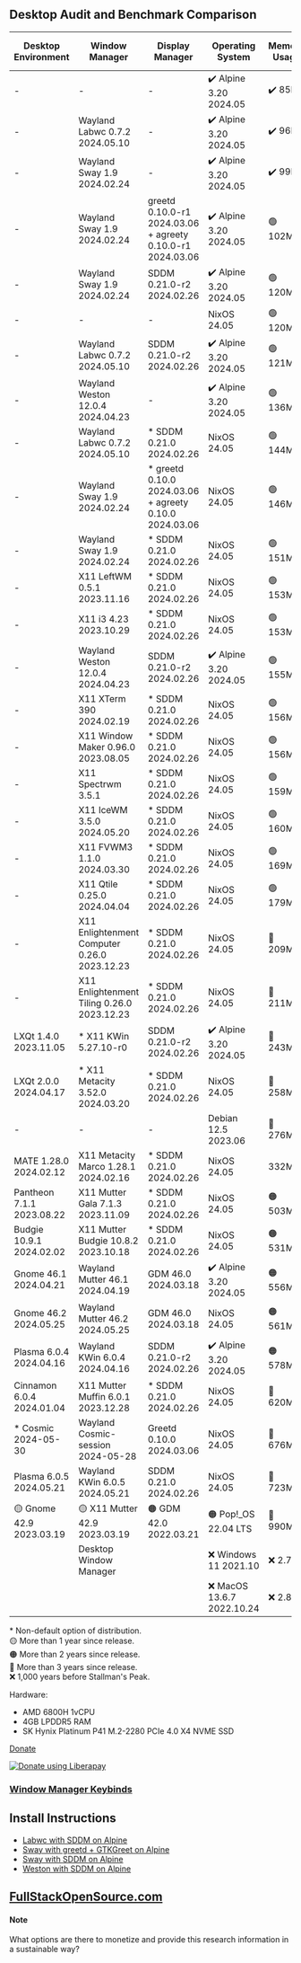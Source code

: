 ## Desktop Audit and Benchmark Comparison

|Desktop Environment      |Window Manager                              |Display Manager                                           |Operating System         |Memory Usage|Processor Usage     |Size on Disk|Reboot Time  |
|-------------------------|--------------------------------------------|----------------------------------------------------------|-------------------------|------------|--------------------|------------|-------------|
|-                        |-                                           |-                                                         |✔️ Alpine 3.20 2024.05   |✔️ 85MB     |✔️ 0.00, 0.00, 0.00 |✔️ 347M     |🔵 8 Seconds |
|-                        |Wayland Labwc 0.7.2 2024.05.10              |-                                                         |✔️ Alpine 3.20 2024.05   |✔️ 96MB     |✔️ 0.00, 0.00, 0.00 |✔️ 415M     |10 Seconds   |
|-                        |Wayland Sway 1.9 2024.02.24                 |-                                                         |✔️ Alpine 3.20 2024.05   |✔️ 99MB     |✔️ 0.00, 0.00, 0.00 |✔️ 744M     |🟡 15 Seconds|
|-                        |Wayland Sway 1.9 2024.02.24                 |greetd 0.10.0-r1 2024.03.06 + agreety 0.10.0-r1 2024.03.06|✔️ Alpine 3.20 2024.05   |🟢 102MB    |✔️ 0.00, 0.00, 0.00 |✔️ 606M     |10 Seconds   |
|-                        |Wayland Sway 1.9 2024.02.24                 |SDDM 0.21.0-r2 2024.02.26                                 |✔️ Alpine 3.20 2024.05   |🟢 120MB    |✔️ 0.00, 0.00, 0.00 |✔️ 732M     |12 Seconds   |
|-                        |-                                           |-                                                         |NixOS 24.05              |🟢 120MB    |✔️ 0.00, 0.00, 0.00 |🔵 2.4G     |✔️ 5 Seconds |
|-                        |Wayland Labwc 0.7.2 2024.05.10              |SDDM 0.21.0-r2 2024.02.26                                 |✔️ Alpine 3.20 2024.05   |🟢 121MB    |✔️ 0.00, 0.00, 0.00 |✔️ 732M     |10 Seconds   |
|-                        |Wayland Weston 12.0.4 2024.04.23            |-                                                         |✔️ Alpine 3.20 2024.05   |🟢 136MB    |✔️ 0.00, 0.00, 0.00 |✔️ 600M     |10 Seconds   |
|-                        |Wayland Labwc 0.7.2 2024.05.10              |* SDDM 0.21.0 2024.02.26                                  |NixOS 24.05              |🟢 144MB    |✔️ 0.00, 0.00, 0.00 |3.3G        |✔️ 5 Seconds |
|-                        |Wayland Sway 1.9 2024.02.24                 |* greetd 0.10.0 2024.03.06 + agreety 0.10.0 2024.03.06    |NixOS 24.05              |🟢 146MB    |✔️ 0.00, 0.00, 0.00 |3.2G        |🟢 6 Seconds |
|-                        |Wayland Sway 1.9 2024.02.24                 |* SDDM 0.21.0 2024.02.26                                  |NixOS 24.05              |🟢 151MB    |✔️ 0.00, 0.00, 0.00 |3.3G        |✔️ 5 Seconds |
|-                        |X11 LeftWM 0.5.1 2023.11.16                 |* SDDM 0.21.0 2024.02.26                                  |NixOS 24.05              |🟢 153MB    |🟢 0.08, 0.02, 0.01 |3.4G        |✔️ 5 Seconds |
|-                        |X11 i3 4.23 2023.10.29                      |* SDDM 0.21.0 2024.02.26                                  |NixOS 24.05              |🟢 153MB    |0.23, 0.05, 0.02    |3.4G        |🟢 6 Seconds |
|-                        |Wayland Weston 12.0.4 2024.04.23            |SDDM 0.21.0-r2 2024.02.26                                 |✔️ Alpine 3.20 2024.05   |🟢 155MB    |✔️ 0.00, 0.00, 0.00 |✔️ 744M     |🔵 9 Seconds |
|-                        |X11 XTerm 390 2024.02.19                    |* SDDM 0.21.0 2024.02.26                                  |NixOS 24.05              |🟢 156MB    |✔️ 0.00, 0.00, 0.00 |3.4G        |🟢 7 Seconds |
|-                        |X11 Window Maker 0.96.0 2023.08.05          |* SDDM 0.21.0 2024.02.26                                  |NixOS 24.05              |🟢 156MB    |🟢 0.07, 0.02, 0.00 |3.4G        |🟢 7 Seconds |
|-                        |X11 Spectrwm 3.5.1                          |* SDDM 0.21.0 2024.02.26                                  |NixOS 24.05              |🟢 159MB    |🔵 0.13, 0.03, 0.01 |3.4G        |🟢 7 Seconds |
|-                        |X11 IceWM 3.5.0 2024.05.20                  |* SDDM 0.21.0 2024.02.26                                  |NixOS 24.05              |🟢 160MB    |🔵 0.13, 0.03, 0.01 |3.4G        |🟢 6 Seconds |
|-                        |X11 FVWM3 1.1.0 2024.03.30                  |* SDDM 0.21.0 2024.02.26                                  |NixOS 24.05              |🟢 169MB    |0.27, 0.06, 0.02    |3.4G        |🔵 8 Seconds |
|-                        |X11 Qtile 0.25.0 2024.04.04                 |* SDDM 0.21.0 2024.02.26                                  |NixOS 24.05              |🟢 179MB    |0.20, 0.05, 0.02    |3.4G        |🟢 7 Seconds |
|-                        |X11 Enlightenment Computer 0.26.0 2023.12.23|* SDDM 0.21.0 2024.02.26                                  |NixOS 24.05              |🔵 209MB    |0.20, 0.05, 0.02    |🟡 5.7G     |🟢 6 Seconds |
|-                        |X11 Enlightenment Tiling 0.26.0 2023.12.23  |* SDDM 0.21.0 2024.02.26                                  |NixOS 24.05              |🔵 211MB    |0.27, 0.06, 0.02    |🟡 5.7G     |🔵 8 Seconds |
|LXQt 1.4.0 2023.11.05    |* X11 KWin 5.27.10-r0                       |SDDM 0.21.0-r2 2024.02.26                                 |✔️ Alpine 3.20 2024.05   |🔵 243MB    |✔️ 0.00, 0.00, 0.00 |🟢 1.1G     |10 Seconds   |
|LXQt 2.0.0 2024.04.17    |* X11 Metacity 3.52.0 2024.03.20            |* SDDM 0.21.0 2024.02.26                                  |NixOS 24.05              |🔵 258MB    |🟡 0.34, 0.08, 0.03 |🟡 5.7G     |🟢 7 Seconds |
|-                        |-                                           |-                                                         |Debian 12.5 2023.06      |🔵 276MB    |✔️ 0.00, 0.00, 0.00 |🟢 1.7G     |✔️ 5 Seconds |
|MATE 1.28.0 2024.02.12   |X11 Metacity Marco 1.28.1 2024.02.16        |* SDDM 0.21.0 2024.02.26                                  |NixOS 24.05              |332MB       |🔵 0.13, 0.03, 0.01 |🟠 6.0G     |🔵 9 Seconds |
|Pantheon 7.1.1 2023.08.22|X11 Mutter Gala 7.1.3 2023.11.09            |* SDDM 0.21.0 2024.02.26                                  |NixOS 24.05              |🟠 503MB    |0.29, 0.06, 0.02    |🟠 6.4G     |12 Seconds   |
|Budgie 10.9.1 2024.02.02 |X11 Mutter Budgie 10.8.2 2023.10.18         |* SDDM 0.21.0 2024.02.26                                  |NixOS 24.05              |🟠 531MB    |🟠 0.52, 0.13, 0.04 |🟠 6.4G     |12 Seconds   |
|Gnome 46.1 2024.04.21    |Wayland Mutter 46.1 2024.04.19              |GDM 46.0 2024.03.18                                       |✔️ Alpine 3.20 2024.05   |🟠 556MB    |🟡 0.48, 0.11, 0.03 |🟢 1.8G     |🟠 19 Seconds|
|Gnome 46.2 2024.05.25    |Wayland Mutter 46.2 2024.05.25              |GDM 46.0 2024.03.18                                       |NixOS 24.05              |🟠 561MB    |🔵 0.14, 0.03, 0.01 |🟠 6.2G     |🟡 13 Seconds|
|Plasma 6.0.4 2024.04.16  |Wayland KWin 6.0.4 2024.04.16               |SDDM 0.21.0-r2 2024.02.26                                 |✔️ Alpine 3.20 2024.05   |🟠 578MB    |🟠 0.88, 0.20, 0.06 |🔵 2.6G     |🟠 16 Seconds|
|Cinnamon 6.0.4 2024.01.04|X11 Mutter Muffin 6.0.1 2023.12.28          |* SDDM 0.21.0 2024.02.26                                  |NixOS 24.05              |🔴 620MB    |🔴 1.05, 0.24, 0.08 |🔴 7.1G     |12 Seconds   |
|* Cosmic 2024-05-30      |Wayland Cosmic-session 2024-05-28           |Greetd 0.10.0 2024.03.06                                  |NixOS 24.05              |🔴 676MB    |🟠 0.59, 0.14, 0.05 |4.3G        |12 Seconds   |
|Plasma 6.0.5 2024.05.21  |Wayland KWin 6.0.5 2024.05.21               |SDDM 0.21.0 2024.02.26                                    |NixOS 24.05              |🔴 723MB    |🔴 1.84, 0.47, 0.16 |🔴 7.6G     |🔴 28 Seconds|
|🟡 Gnome 42.9 2023.03.19 |🟡 X11 Mutter 42.9 2023.03.19               |🟠 GDM 42.0 2022.03.21                                    |🟠 Pop!_OS 22.04 LTS     |🔴 990MB    |🔴 2.51, 0.63, 0.21 |🔴 7.0G     |🔴 26 Seconds|
|                         |Desktop Window Manager                      |                                                          |❌ Windows 11 2021.10     |❌ 2.7GB     |0.04                |❌ 40.0G     |❌ 57 Seconds |
|                         |                                            |                                                          |❌ MacOS 13.6.7 2022.10.24|❌ 2.8GB     |❌ 126.37 30.24 10.94|🔴 8.7G     |❌ 47 Seconds |

\* Non-default option of distribution.<br>
🟡 More than 1 year since release.<br>
🟠 More than 2 years since release.<br>
🔴 More than 3 years since release.<br>
❌ 1,000 years before Stallman's Peak.

Hardware: 
* AMD 6800H 1vCPU
* 4GB LPDDR5 RAM
* SK Hynix Platinum P41 M.2-2280 PCIe 4.0 X4 NVME SSD

[Donate](https://liberapay.com/craft/donate) 

<noscript><a href="https://liberapay.com/Craft/donate"><img alt="Donate using Liberapay" src="https://liberapay.com/assets/widgets/donate.svg"></a></noscript>

### [Window Manager Keybinds](/keybinds.md)

## Install Instructions
* [Labwc with SDDM on Alpine](/alpine/labwc.md)
* [Sway with greetd + GTKGreet on Alpine](/alpine/sway-greetd-gtkgreet.md)
* [Sway with SDDM on Alpine](/alpine/sway.md)
* [Weston with SDDM on Alpine](/alpine/weston.md)


## [FullStackOpenSource.com](https://fullstackopensource.com/)

#### Note
What options are there to monetize and provide this research information in a sustainable way?
